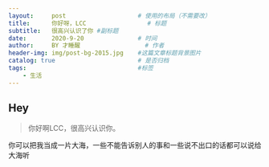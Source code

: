 ```yaml
---
layout:     post   				    # 使用的布局（不需要改）
title:      你好呀，LCC 				# 标题 
subtitle:   很高兴认识了你 #副标题
date:       2020-9-20 				# 时间
author:     BY 才睡醒 					# 作者
header-img: img/post-bg-2015.jpg 	#这篇文章标题背景图片
catalog: true 						# 是否归档
tags:								#标签
    - 生活
---
```


## Hey
>你好啊LCC，很高兴认识你。

你可以把我当成一片大海，一些不能告诉别人的事和一些说不出口的话都可以说给大海听
